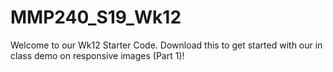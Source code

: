 # MMP240_S19_Wk12

Welcome to our Wk12 Starter Code. Download this to get started with our in class demo on responsive images (Part 1)!
